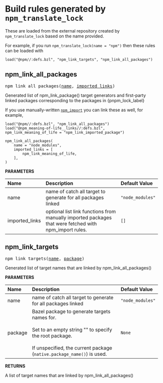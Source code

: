 <!-- Generated with Stardoc: http://skydoc.bazel.build -->

Build rules generated by `npm_translate_lock`
=============================================

These are loaded from the external repository created by `npm_translate_lock` based on the name provided.

For example, if you run `npm_translate_lock(name = "npm")` then these rules can be loaded with

```
load("@npm//:defs.bzl", "npm_link_targets", "npm_link_all_packages")
```


<a id="npm_link_all_packages"></a>

## npm_link_all_packages

<pre>
npm_link_all_packages(<a href="#npm_link_all_packages-name">name</a>, <a href="#npm_link_all_packages-imported_links">imported_links</a>)
</pre>

Generated list of npm_link_package() target generators and first-party linked packages corresponding to the packages in {pnpm_lock_label}

If you use manually-written [`npm_import`](/docs/npm_import.md#npm_import) you can link these as well, for example,

    load("@npm//:defs.bzl", "npm_link_all_packages")
    load("@npm_meaning-of-life__links//:defs.bzl", npm_link_meaning_of_life = "npm_link_imported_package")

    npm_link_all_packages(
        name = "node_modules",
        imported_links = [
            npm_link_meaning_of_life,
        ],
    )


**PARAMETERS**


| Name  | Description | Default Value |
| :------------- | :------------- | :------------- |
| <a id="npm_link_all_packages-name"></a>name |  name of catch all target to generate for all packages linked   |  <code>"node_modules"</code> |
| <a id="npm_link_all_packages-imported_links"></a>imported_links |  optional list link functions from manually imported packages that were fetched with npm_import rules.   |  <code>[]</code> |


<a id="npm_link_targets"></a>

## npm_link_targets

<pre>
npm_link_targets(<a href="#npm_link_targets-name">name</a>, <a href="#npm_link_targets-package">package</a>)
</pre>

Generated list of target names that are linked by npm_link_all_packages()

**PARAMETERS**


| Name  | Description | Default Value |
| :------------- | :------------- | :------------- |
| <a id="npm_link_targets-name"></a>name |  name of catch all target to generate for all packages linked   |  <code>"node_modules"</code> |
| <a id="npm_link_targets-package"></a>package |  Bazel package to generate targets names for.<br><br>Set to an empty string "" to specify the root package.<br><br>If unspecified, the current package (<code>native.package_name()</code>) is used.   |  <code>None</code> |

**RETURNS**

A list of target names that are linked by npm_link_all_packages()



